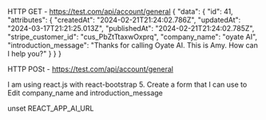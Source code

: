 
HTTP GET - https://test.com/api/account/general
{
  "data": 
      {
          "id": 41,
          "attributes": {
              "createdAt": "2024-02-21T21:24:02.786Z",
              "updatedAt": "2024-03-17T21:21:25.013Z",
              "publishedAt": "2024-02-21T21:24:02.785Z",
              "stripe_customer_id": "cus_PbZtTtaxwOxprq",
              "company_name": "oyate AI",
              "introduction_message": "Thanks for calling Oyate AI.  This is Amy.  How can I help you?"
          }
      }
}

HTTP POSt - https://test.com/api/account/general

I am using react.js with react-bootstrap 5. Create a form that I can use to Edit company_name and introduction_message


unset REACT_APP_AI_URL

